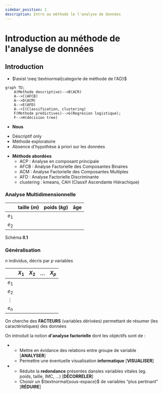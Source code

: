 ```yaml
---
sidebar_position: 1
description: Intro au méthode le l'analyse de données
---
```


# Introduction au méthode de l'analyse de données

## Introduction

- $\exist \neq \textnormal{categorie de méthode de l'AD}$

```mermaid
graph TD;
    A(Methode descriptive)-->B(ACR)
    A-->C(AFCB)
    A-->D(ACM)
    A-->E(AFD)
    A-->I(Classification, clustering)
    F(Methode prédictives)-->G(Regresion logistique);
    F-->H(décision tree)
```

* **Nous**
 - Déscriptif only
 - Méthode exploratoire
 - Absence d'hypothèse à priori sur les données
* **Méthode abordées**
  - ACP : Analyse en composant principale
  - AFCB : Analyse Factorielle des Composantes Binaires
  - ACM : Analyse Factorielle des Composantes Multiples
  - AFD : Analyse Factorielle Discriminante
  - clustering : kmeans, CAH (Classif Ascendante Hiérachique)

### Analyse Multidimensionnelle

|       | taille ($m$) | poids ($kg$) | âge |
|-------|--------------|--------------|-----|
| $e_1$ |              |              |     |
| $e_2$ |              |              |     |


Schéma **II.1**

### Généralisation

$n$ individus, décris par $p$ variables

|          | $X_1$ | $X_2$ | $\dots$ | $X_p$ |
|----------|-------|-------|---------|-------|
| $e_1$    |       |       |         |       |
| $e_2$    |       |       |         |       |
| $\vdots$ |       |       |         |       |
| $e_n$    |       |       |         |       |

On cherche des **FACTEURS** (variables dérivées) permettant de résumer (les caractéristiques) des données

On introduit la notion **d'analyse factorielle** dont les objéctifs sont de :
*  
  - Mettre en évidance des relations entre groupe de variable [**ANALYSER**]
  - Permettre une éventuelle visualisation **informatique** [**VISUALISER**]
*  
  - Réduite la **redondance** présentes dansles variables vitales (eg. poids, taille, IMC, ...) [**DÉCORRELER**]
  - Choisir un $\textnormal{sous-espace}$ de variables “plus pertinant” [**RÉDUIRE**]

